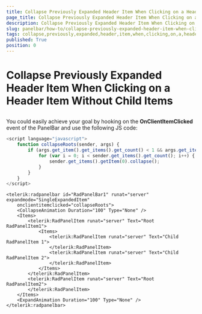 ```yaml
---
title: Collapse Previously Expanded Header Item When Clicking on a Header Item Without Child Items
page_title: Collapse Previously Expanded Header Item When Clicking on a Header Item Without Child Items | RadPanelBar for ASP.NET AJAX Documentation
description: Collapse Previously Expanded Header Item When Clicking on a Header Item Without Child Items
slug: panelbar/how-to/collapse-previously-expanded-header-item-when-clicking-on-a-header-item-without-child-items
tags: collapse,previously,expanded,header,item,when,clicking,on,a,header,item,without,child,items
published: True
position: 0
---
```


# Collapse Previously Expanded Header Item When Clicking on a Header Item Without Child Items



## 

You could easily achieve your goal by hooking on the **OnClientItemClicked** event of the PanelBar and use the following JS code:

````JavaScript
<script language="javascript">
    function collapseRoots(sender, args) {
        if (args.get_item().get_items().get_count() < 1 && args.get_item().get_parent().get_parent() == null) {
            for (var i = 0; i < sender.get_items().get_count(); i++) {
                sender.get_items().getItem(0).collapse();
            }
        }
    }    
</script>
````



````ASPNET
<telerik:radpanelbar id="RadPanelBar1" runat="server" expandmode="SingleExpandedItem"
    onclientitemclicked="collapseRoots">        
    <CollapseAnimation Duration="100" Type="None" />        
    <Items>           
        <telerik:RadPanelItem runat="server" Text="Root RadPanelItem1">                
			<Items>                    
				<telerik:RadPanelItem runat="server" Text="Child RadPanelItem 1">                    
				</telerik:RadPanelItem>                    
				<telerik:RadPanelItem runat="server" Text="Child RadPanelItem 2">                    
				</telerik:RadPanelItem>               
			</Items>            
        </telerik:RadPanelItem>            
        <telerik:RadPanelItem runat="server" Text="Root RadPanelItem2">            
        </telerik:RadPanelItem>        
	</Items>        
	<ExpandAnimation Duration="100" Type="None" />   
</telerik:radpanelbar>
````


